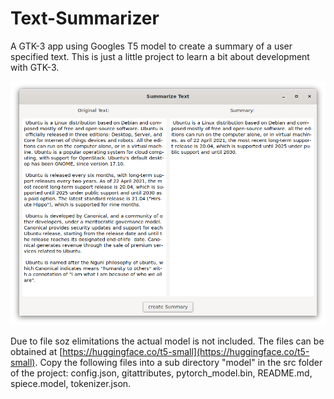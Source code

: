 # Text-Summarizer
A GTK-3 app using Googles T5 model to create a summary of a user specified text. This is just a little project to learn a bit about development with GTK-3. 

![Screenshot](summary.png)

Due to file soz elimitations the actual model is not included. The files can be obtained at [https://huggingface.co/t5-small](https://huggingface.co/t5-small). Copy the following files into a sub directory "model" in the src folder of the project: config.json, gitattributes, pytorch_model.bin, README.md, spiece.model, tokenizer.json.
